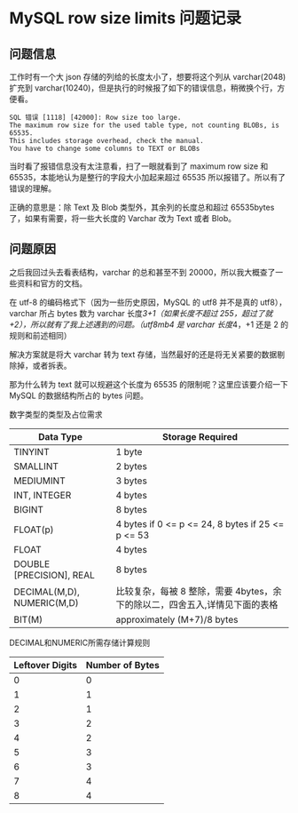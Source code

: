 # MySQL row size limits 问题记录

## 问题信息

工作时有一个大 json 存储的列给的长度太小了，想要将这个列从 varchar(2048)扩充到 varchar(10240)，但是执行的时候报了如下的错误信息，稍微换个行，方便看。

```
SQL 错误 [1118] [42000]: Row size too large.
The maximum row size for the used table type, not counting BLOBs, is 65535.
This includes storage overhead, check the manual.
You have to change some columns to TEXT or BLOBs
```

当时看了报错信息没有太注意看，扫了一眼就看到了 maximum row size 和 65535，本能地认为是整行的字段大小加起来超过 65535 所以报错了。所以有了错误的理解。

正确的意思是：除 Text 及 Blob 类型外，其余列的长度总和超过 65535bytes 了，如果有需要，将一些大长度的 Varchar 改为 Text 或者 Blob。

## 问题原因

之后我回过头去看表结构，varchar 的总和甚至不到 20000，所以我大概查了一些资料和官方的文档。

在 utf-8 的编码格式下（因为一些历史原因，MySQL 的 utf8 并不是真的 utf8），varchar 所占 bytes 数为 varchar 长度*3+1（如果长度不超过 255，超过了就+2），所以就有了我上述遇到的问题。（utf8mb4 是 varchar 长度*4，+1 还是 2 的规则和前述相同）

解决方案就是将大 varchar 转为 text 存储，当然最好的还是将无关紧要的数据剔除掉，或者拆表。

那为什么转为 text 就可以规避这个长度为 65535 的限制呢？这里应该要介绍一下 MySQL 的数据结构所占的 bytes 问题。

数字类型的类型及占位需求

| Data Type                  | Storage Required                                                            |
| -------------------------- | --------------------------------------------------------------------------- |
| TINYINT                    | 1 byte                                                                      |
| SMALLINT                   | 2 bytes                                                                     |
| MEDIUMINT                  | 3 bytes                                                                     |
| INT, INTEGER               | 4 bytes                                                                     |
| BIGINT                     | 8 bytes                                                                     |
| FLOAT(p)                   | 4 bytes if 0 &lt;= p &lt;= 24, 8 bytes if 25 &lt;= p &lt;= 53               |
| FLOAT                      | 4 bytes                                                                     |
| DOUBLE [PRECISION], REAL   | 8 bytes                                                                     |
| DECIMAL(M,D), NUMERIC(M,D) | 比较复杂，每被 8 整除，需要 4bytes，余下的除以二，四舍五入,详情见下面的表格 |
| BIT(M)                     | approximately (M+7)/8 bytes                                                 |

DECIMAL和NUMERIC所需存储计算规则

| Leftover Digits | Number of Bytes |
| --------------- | --------------- |
| 0               | 0               |
| 1               | 1               |
| 2               | 1               |
| 3               | 2               |
| 4               | 2               |
| 5               | 3               |
| 6               | 3               |
| 7               | 4               |
| 8               | 4               |
